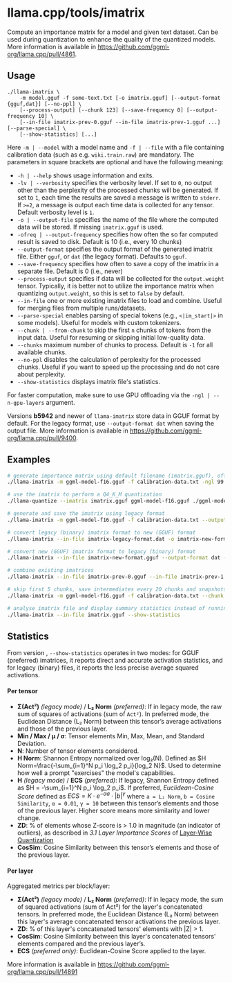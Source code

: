 # llama.cpp/tools/imatrix

Compute an importance matrix for a model and given text dataset. Can be used during quantization to enhance the quality of the quantized models.
More information is available in <https://github.com/ggml-org/llama.cpp/pull/4861>.

## Usage

```
./llama-imatrix \
    -m model.gguf -f some-text.txt [-o imatrix.gguf] [--output-format {gguf,dat}] [--no-ppl] \
    [--process-output] [--chunk 123] [--save-frequency 0] [--output-frequency 10] \
    [--in-file imatrix-prev-0.gguf --in-file imatrix-prev-1.gguf ...] [--parse-special] \
    [--show-statistics] [...]
```

Here `-m | --model` with a model name and `-f | --file` with a file containing calibration data (such as e.g. `wiki.train.raw`) are mandatory.
The parameters in square brackets are optional and have the following meaning:

* `-h | --help` shows usage information and exits.
* `-lv | --verbosity` specifies the verbosity level. If set to `0`, no output other than the perplexity of the processed chunks will be generated. If set to `1`, each time the results are saved a message is written to `stderr`. If `>=2`, a message is output each time data is collected for any tensor. Default verbosity level is `1`.
* `-o | --output-file` specifies the name of the file where the computed data will be stored. If missing `imatrix.gguf` is used.
* `-ofreq | --output-frequency` specifies how often the so far computed result is saved to disk. Default is 10 (i.e., every 10 chunks)
* `--output-format` specifies the output format of the generated imatrix file. Either `gguf`, or `dat` (the legacy format). Defaults to `gguf`.
* `--save-frequency` specifies how often to save a copy of the imatrix in a separate file. Default is 0 (i.e., never)
* `--process-output` specifies if data will be collected for the `output.weight` tensor. Typically, it is better not to utilize the importance matrix when quantizing `output.weight`, so this is set to `false` by default.
* `--in-file` one or more existing imatrix files to load and combine. Useful for merging files from multiple runs/datasets.
* `--parse-special` enables parsing of special tokens (e.g., `<|im_start|>` in some models). Useful for models with custom tokenizers.
* `--chunk | --from-chunk` to skip the first `n` chunks of tokens from the input data. Useful for resuming or skipping initial low-quality data.
* `--chunks` maximum number of chunks to process. Default is `-1` for all available chunks.
* `--no-ppl` disables the calculation of perplexity for the processed chunks. Useful if you want to speed up the processing and do not care about perplexity.
* `--show-statistics` displays imatrix file's statistics.

For faster computation, make sure to use GPU offloading via the `-ngl | --n-gpu-layers` argument.

Versions **b5942** and newer of `llama-imatrix` store data in GGUF format by default. For the legacy format, use `--output-format dat` when saving the output file. More information is available in <https://github.com/ggml-org/llama.cpp/pull/9400>.

## Examples

```bash
# generate importance matrix using default filename (imatrix.gguf), offloading 99 layers to GPU
./llama-imatrix -m ggml-model-f16.gguf -f calibration-data.txt -ngl 99

# use the imatrix to perform a Q4_K_M quantization
./llama-quantize --imatrix imatrix.gguf ggml-model-f16.gguf ./ggml-model-q4_k_m.gguf q4_k_m
```

```bash
# generate and save the imatrix using legacy format
./llama-imatrix -m ggml-model-f16.gguf -f calibration-data.txt --output-format dat -o imatrix-legcy-format.dat -ngl 99
```

```bash
# convert legacy (binary) imatrix format to new (GGUF) format
./llama-imatrix --in-file imatrix-legacy-format.dat -o imatrix-new-format.gguf
```

```bash
# convert new (GGUF) imatrix format to legacy (binary) format
./llama-imatrix --in-file imatrix-new-format.gguf --output-format dat -o imatrix-legacy-format.dat
```

```bash
# combine existing imatrices
./llama-imatrix --in-file imatrix-prev-0.gguf --in-file imatrix-prev-1.gguf -o imatrix-combined.gguf
```

```bash
# skip first 5 chunks, save intermediates every 20 chunks and snapshots every 50, parsing special tokens
./llama-imatrix -m ggml-model-f16.gguf -f calibration-data.txt --chunk 5 --output-frequency 20 --save-frequency 50 --parse-special
```

```bash
# analyse imatrix file and display summary statistics instead of running inference
./llama-imatrix --in-file imatrix.gguf --show-statistics
```

## Statistics

From version <bwxyz>, `--show-statistics` operates in two modes: for GGUF (preferred) imatrices, it reports direct and accurate activation statistics, and for legacy (binary) files, it reports the less precise average squared activations.

#### Per tensor

* **Σ(Act²)** *(legacy mode)* / **L₂ Norm** *(preferred)*: If in legacy mode, the raw sum of squares of activations (sum of `Act²`). In preferred mode, the Euclidean Distance (L₂ Norm) between this tensor’s average activations and those of the previous layer.
* **Min / Max / μ / σ**: Tensor elements Min, Max, Mean, and Standard Deviation.
* **N**: Number of tensor elements considered.
* **H Norm**: Shannon Entropy normalized over log₂(N). Defined as $H Norm=\frac{-\sum_{i=1}^N p_i \log_2 p_i}{log_2 N}$. Used to determine how well a prompt "exercises" the model's capabilities.
* **H** *(legacy mode)* / **ECS** *(preferred)*: If legacy, Shannon Entropy defined as $H = -\sum_{i=1}^N p_i \log_2 p_i$. If preferred, *Euclidean-Cosine Score* defined as $ECS = K \cdot e^{-\alpha a} \cdot |b|^{\gamma}$ where `a = L₂ Norm`, `b = Cosine Similarity`, `α = 0.01`, `γ = 10` between this tensor’s elements and those of the previous layer. Higher score means more similarity and lower change.
* **ZD**: % of elements whose Z-score is > 1.0 in magnitude (an indicator of outliers), as described in _3.1 Layer Importance Scores_ of [Layer-Wise Quantization](https://arxiv.org/abs/2406.17415)
* **CosSim**: Cosine Similarity between this tensor’s elements and those of the previous layer.

#### Per layer

Aggregated metrics per block/layer:

* **Σ(Act²)** *(legacy mode)* / **L₂ Norm** *(preferred)*: If in legacy mode, the sum of squared activations (sum of Act²) for the layer's concatenated tensors. In preferred mode, the Euclidean Distance (L₂ Norm) between this layer's average concatenated tensor activations the previous layer.
* **ZD**: % of this layer's concatenated tensors' elements with |Z| > 1.
* **CosSim**: Cosine Similarity between this layer's concatenated tensors' elements compared and the previous layer’s.
* **ECS** *(preferred only)*: Euclidean-Cosine Score applied to the layer.

More information is available in https://github.com/ggml-org/llama.cpp/pull/14891
